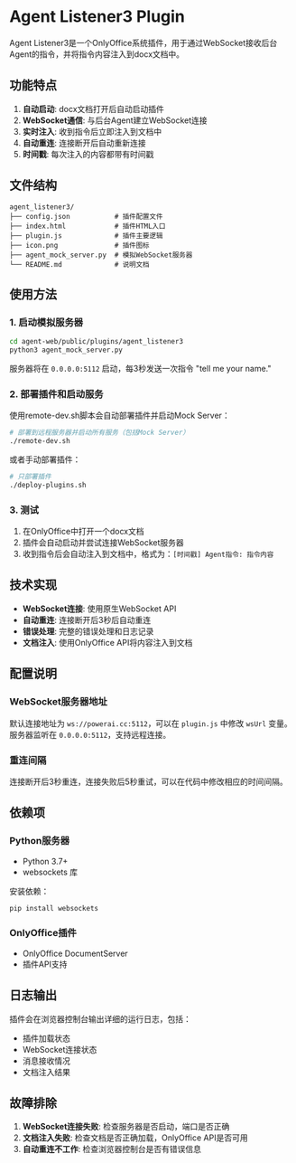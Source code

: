 # Agent Listener3 Plugin

Agent Listener3是一个OnlyOffice系统插件，用于通过WebSocket接收后台Agent的指令，并将指令内容注入到docx文档中。

## 功能特点

1. **自动启动**: docx文档打开后自动启动插件
2. **WebSocket通信**: 与后台Agent建立WebSocket连接
3. **实时注入**: 收到指令后立即注入到文档中
4. **自动重连**: 连接断开后自动重新连接
5. **时间戳**: 每次注入的内容都带有时间戳

## 文件结构

```
agent_listener3/
├── config.json           # 插件配置文件
├── index.html            # 插件HTML入口
├── plugin.js             # 插件主要逻辑
├── icon.png              # 插件图标
├── agent_mock_server.py  # 模拟WebSocket服务器
└── README.md             # 说明文档
```

## 使用方法

### 1. 启动模拟服务器

```bash
cd agent-web/public/plugins/agent_listener3
python3 agent_mock_server.py
```

服务器将在 `0.0.0.0:5112` 启动，每3秒发送一次指令 "tell me your name."

### 2. 部署插件和启动服务

使用remote-dev.sh脚本会自动部署插件并启动Mock Server：

```bash
# 部署到远程服务器并启动所有服务（包括Mock Server）
./remote-dev.sh
```

或者手动部署插件：

```bash
# 只部署插件
./deploy-plugins.sh
```

### 3. 测试

1. 在OnlyOffice中打开一个docx文档
2. 插件会自动启动并尝试连接WebSocket服务器
3. 收到指令后会自动注入到文档中，格式为：`[时间戳] Agent指令: 指令内容`

## 技术实现

- **WebSocket连接**: 使用原生WebSocket API
- **自动重连**: 连接断开后3秒后自动重连
- **错误处理**: 完整的错误处理和日志记录
- **文档注入**: 使用OnlyOffice API将内容注入到文档

## 配置说明

### WebSocket服务器地址
默认连接地址为 `ws://powerai.cc:5112`，可以在 `plugin.js` 中修改 `wsUrl` 变量。服务器监听在 `0.0.0.0:5112`，支持远程连接。

### 重连间隔
连接断开后3秒重连，连接失败后5秒重试，可以在代码中修改相应的时间间隔。

## 依赖项

### Python服务器
- Python 3.7+
- websockets 库

安装依赖：
```bash
pip install websockets
```

### OnlyOffice插件
- OnlyOffice DocumentServer
- 插件API支持

## 日志输出

插件会在浏览器控制台输出详细的运行日志，包括：
- 插件加载状态
- WebSocket连接状态
- 消息接收情况
- 文档注入结果

## 故障排除

1. **WebSocket连接失败**: 检查服务器是否启动，端口是否正确
2. **文档注入失败**: 检查文档是否正确加载，OnlyOffice API是否可用
3. **自动重连不工作**: 检查浏览器控制台是否有错误信息 